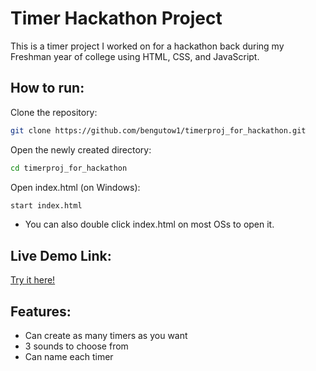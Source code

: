 # Timer Hackathon Project
This is a timer project I worked on for a hackathon back during my Freshman year of college using HTML, CSS, and JavaScript.

## How to run:

Clone the repository: 
```bash
git clone https://github.com/bengutow1/timerproj_for_hackathon.git
```
Open the newly created directory: 
```bash
cd timerproj_for_hackathon
```
Open index.html (on Windows):
```bash
start index.html
```
* You can also double click index.html on most OSs to open it.

## Live Demo Link:
[Try it here!](https://bengutow1.github.io/timerproj_for_hackathon/)

## Features:
* Can create as many timers as you want
* 3 sounds to choose from
* Can name each timer
